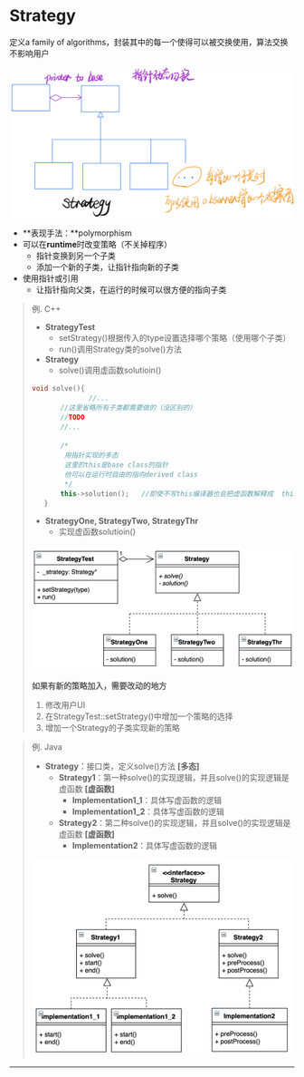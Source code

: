 # Strategy

定义a family of algorithms，封装其中的每一个使得可以被交换使用，算法交换不影响用户

<img src="../ScreenShots/Strategy/uml.jpeg" alt="uml" style="zoom:50%;" />

- **表现手法：**polymorphism
- 可以在**runtime**时改变策略（不关掉程序）
  - 指针变换到另一个子类
  - 添加一个新的子类，让指针指向新的子类
- 使用指针或引用
  - 让指针指向父类，在运行的时候可以很方便的指向子类

> 例. C++
>
> - **StrategyTest**
>   - setStrategy()根据传入的type设置选择哪个策略（使用哪个子类）
>   - run()调用Strategy类的solve()方法
> - **Strategy**
>   - solve()调用虚函数solutioin()
>
> ```C++
> void solve(){
>   			//...
>        //这里省略所有子类都需要做的（没区别的）
>        //TODO
>        //...
>        
>        /*
>         用指针实现的多态
>         这里的this是base class的指针
>         他可以在运行时自由的指向derived class
>         */
>        this->solution();   //即使不写this编译器也会把虚函数解释成  this->solution()
>    }
> ```
>
> - **StrategyOne, StrategyTwo, StrategyThr**
>   - 实现虚函数solutioin()
>
> <img src="../ScreenShots/Strategy/Strategy_cppdemo_classdiagram.png" alt="Strategy_cppdemo_classdiagram" style="zoom:50%;" />
>
> **如果有新的策略加入，需要改动的地方**
>
> 1. 修改用户UI
> 2. 在StrategyTest::setStrategy()中增加一个策略的选择
> 3. 增加一个Strategy的子类实现新的策略

> 例. Java
>
> - **Strategy**：接口类，定义solve()方法 **[多态]**
>   - **Strategy1**：第一种solve()的实现逻辑，并且solve()的实现逻辑是虚函数 **[虚函数]**
>     - **Implementation1_1**：具体写虚函数的逻辑
>     - **Implementation1_2**：具体写虚函数的逻辑
>   - **Strategy2**：第二种solve()的实现逻辑，并且solve()的实现逻辑是虚函数 **[虚函数]**
>     - **Implementation2**：具体写虚函数的逻辑
>
> <img src="../ScreenShots/Strategy/Strategy_javademo_classdiagram.png" alt="image-20191012164402716" style="zoom:50%;" />

------

## 
